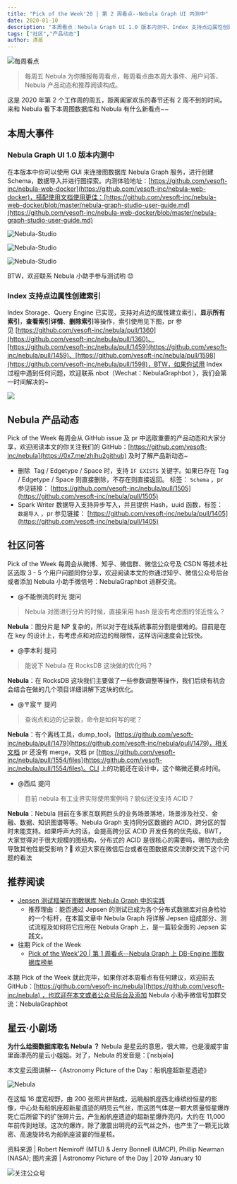```yaml
---
title: "Pick of the Week'20 | 第 2 周看点--Nebula Graph UI 内测中"
date: 2020-01-10
description: "本周看点：Nebula Graph UI 1.0 版本内测中、Index 支持点边属性创建索引…"
tags: ["社区","产品动态"]
author: 清蒸
---
```


![每周看点](https://www-cdn.nebula-graph.com.cn/nebula-blog/PotW.png)

> 每周五 Nebula 为你播报每周看点，每周看点由本周大事件、用户问答、Nebula 产品动态和推荐阅读构成。

这是 2020 年第 2 个工作周的周五，距离阖家欢乐的春节还有 2 周不到的时间。来和 Nebula 看下本周图数据库和 Nebula 有什么新看点~~

## 本周大事件

### Nebula Graph UI 1.0 版本内测中
在本版本中你可以使用 GUI 来连接图数据库 Nebula Graph 服务，进行创建 Schema，数据导入并进行图探索。内测体验地址：[https://github.com/vesoft-inc/nebula-web-docker](https://github.com/vesoft-inc/nebula-web-docker)，搭配使用文档使用更佳：[https://github.com/vesoft-inc/nebula-web-docker/blob/master/nebula-graph-studio-user-guide.md](https://github.com/vesoft-inc/nebula-web-docker/blob/master/nebula-graph-studio-user-guide.md)

![Nebula-Studio](https://www-cdn.nebula-graph.com.cn/nebula-blog/PotW200201.png)

![Nebula-Studio](https://www-cdn.nebula-graph.com.cn/nebula-blog/PotW200203.png)

![Nebula-Studio](https://www-cdn.nebula-graph.com.cn/nebula-blog/PotW200202.png)

BTW，欢迎联系 Nebula 小助手参与测试哟 😊 

### Index 支持点边属性创建索引

Index Storage、Query Engine 已实现，支持对点边的属性建立索引，**显示所有索引**，**查看索引详情**、**删除索引**等操作，索引使用见下图，pr 参见 [https://github.com/vesoft-inc/nebula/pull/1360](https://github.com/vesoft-inc/nebula/pull/1360)、[https://github.com/vesoft-inc/nebula/pull/1459](https://github.com/vesoft-inc/nebula/pull/1459)、[https://github.com/vesoft-inc/nebula/pull/1598](https://github.com/vesoft-inc/nebula/pull/1598)，BTW，如果你试用 Index 过程中遇到任何问题，欢迎联系 nbot（Wechat：NebulaGraphbot ），我们会第一时间解决的~  

![](https://www-cdn.nebula-graph.com.cn/nebula-blog/PotW200204.png)

## Nebula 产品动态

Pick of the Week 每周会从 GitHub issue 及 pr 中选取重要的产品动态和大家分享，欢迎阅读本文的你关注我们的 GitHub：[https://github.com/vesoft-inc/nebula](https://0x7.me/zhihu2github) 及时了解产品新动态~

- 删除  Tag / Edgetype / Space 时，支持 `IF EXISTS` 关键字。如果已存在 Tag / Edgetype / Space 则直接删除，不存在则直接返回。 标签： `Schema` ，pr 参见链接： [https://github.com/vesoft-inc/nebula/pull/1505](https://github.com/vesoft-inc/nebula/pull/1505)
- Spark Writer 数据导入支持异步写入，并且提供 Hash，uuid 函数，标签： `数据导入` ，pr 参见链接： [https://github.com/vesoft-inc/nebula/pull/1405](https://github.com/vesoft-inc/nebula/pull/1405)

## 社区问答

Pick of the Week 每周会从微博、知乎、微信群、微信公众号及 CSDN 等技术社区选取 3 - 5 个用户问题同你分享，欢迎阅读本文的你通过知乎、微信公众号后台或者添加 Nebula 小助手微信号：NebulaGraphbot 进群交流。

- @不能倒流的时光 提问
> Nebula 对图进行分片的时候，直接采用 hash 是没有考虑图的邻近性么？

**Nebula**：图分片是 NP 复杂的，所以对于在线系统事前分割是很难的。目前是在在 key 的设计上，有考虑点和对应边的局限性，这样访问速度会比较快。 

- @李本利 提问
> 能说下 Nebula 在 RocksDB 这块做的优化吗？


**Nebula**：在 RocksDB 这块我们主要做了一些参数调整等操作，我们后续有机会会结合在做的几个项目详细讲解下这块的优化。

- @〒宸〒 提问
> 查询点和边的记录数，命令是如何写的呢？


**Nebula**：有个离线工具，dump_tool，[https://github.com/vesoft-inc/nebula/pull/1479](https://github.com/vesoft-inc/nebula/pull/1479)，相关文档 pr 还没有 merge，文档 pr [https://github.com/vesoft-inc/nebula/pull/1554/files](https://github.com/vesoft-inc/nebula/pull/1554/files)。CLI 上的功能还在设计中，这个略微还要点时间。

- @西瓜 提问
> 目前 nebula 有工业界实际使用案例吗？貌似还没支持 ACID？

**Nebula**：Nebula 目前在多家互联网巨头的业务场景落地，场景涉及社交、金融、数据、知识图谱等等。Nebula Graph 支持同分区数据的 ACID，跨分区的暂时未能支持。如果呼声大的话，会提高跨分区 ACID 开发任务的优先级。BWT，大家觉得对于很大规模的图结构，分布式的 ACID 是很核心的需要吗，哪怕为此会导致其他性能受影响？👏 欢迎大家在微信后台或者在图数据库交流群交流下这个问题的看法

## 推荐阅读

- [Jepsen 测试框架在图数据库 Nebula Graph 中的实践](https://nebula-graph.io/cn/posts/practice-jepsen-test-framework-in-nebula-graph/)
  - 推荐理由：能否通过 Jepsen 的测试已成为各个分布式数据库对自身检验的一个标杆，在本篇文章中 Nebula Graph 将详解 Jepsen 组成部分、测试流程及如何将它应用在 Nebula Graph 上，是一篇较全面的 Jepsen 实践文。
- 往期 Pick of the Week
  - [Pick of the Week'20 | 第 1 周看点--Nebula Graph 上 DB-Engine 图数据库榜单](https://nebula-graph.io/cn/posts/nebula-graph-weekly-pickup-2020-01-03/)

本期 Pick of the Week 就此完毕，如果你对本周看点有任何建议，欢迎前去 GitHub：[https://github.com/vesoft-inc/nebula](https://github.com/vesoft-inc/nebula) ，也欢迎在本文或者公众号后台及添加 Nebula 小助手微信号加群交流：NebulaGraphbot 

## 星云·小剧场

**为什么给图数据库取名 Nebula ？**
Nebula 是星云的意思，很大嘛，也是漫威宇宙里面漂亮的星云小姐姐。对了，Nebula 的发音是：[ˈnɛbjələ]

本文星云图讲解--《Astronomy Picture of the Day：船帆座超新星遗迹》

![Nebula](https://www-cdn.nebula-graph.com.cn/nebula-blog/PotW2002Nebula.jpeg)

在这幅 16 度宽视野，由 200 张照片拼贴成，远眺船帆座西北缘缤纷恒星的影像，中心处有船帆座超新星遗迹的明亮云气丝，而这团气体是一颗大质量恒星爆炸死亡后所留下的扩张碎片云。产生船帆座遗迹的超新星爆炸亮闪，大约在 11,000 年前传到地球。这次的爆炸，除了激震出明亮的云气丝之外，也产生了一颗无比致密、高速旋转名为船帆座波霎的恒星核。

资料来源 | Robert Nemiroff (MTU) & Jerry Bonnell (UMCP), Phillip Newman (NASA);
图片来源 | Astronomy Picture of the Day | 2019 January 10

![关注公众号](https://www-cdn.nebula-graph.com.cn/nebula-blog/WeChatOffical.png)
